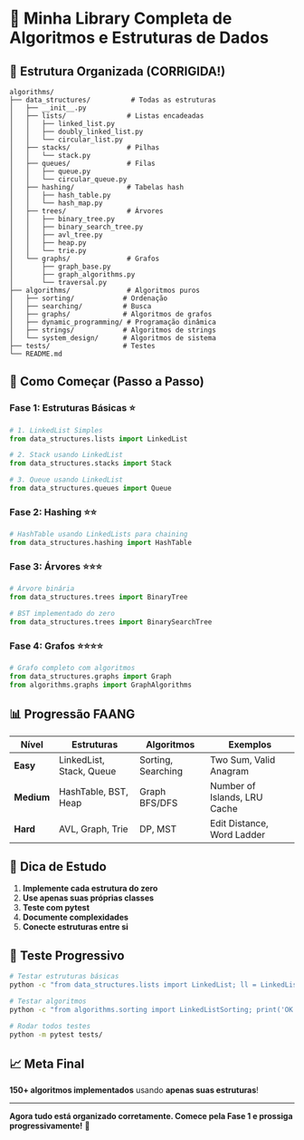 # 🎯 Minha Library Completa de Algoritmos e Estruturas de Dados

## 📁 **Estrutura Organizada** (CORRIGIDA!)

```
algorithms/
├── data_structures/          # Todas as estruturas
│   ├── __init__.py
│   ├── lists/               # Listas encadeadas
│   │   ├── linked_list.py
│   │   ├── doubly_linked_list.py
│   │   └── circular_list.py
│   ├── stacks/              # Pilhas
│   │   └── stack.py
│   ├── queues/              # Filas
│   │   ├── queue.py
│   │   └── circular_queue.py
│   ├── hashing/             # Tabelas hash
│   │   ├── hash_table.py
│   │   └── hash_map.py
│   ├── trees/               # Árvores
│   │   ├── binary_tree.py
│   │   ├── binary_search_tree.py
│   │   ├── avl_tree.py
│   │   ├── heap.py
│   │   └── trie.py
│   └── graphs/              # Grafos
│       ├── graph_base.py
│       ├── graph_algorithms.py
│       └── traversal.py
├── algorithms/              # Algoritmos puros
│   ├── sorting/            # Ordenação
│   ├── searching/          # Busca
│   ├── graphs/             # Algoritmos de grafos
│   ├── dynamic_programming/ # Programação dinâmica
│   ├── strings/            # Algoritmos de strings
│   └── system_design/      # Algoritmos de sistema
├── tests/                  # Testes
└── README.md
```

## 🚀 **Como Começar (Passo a Passo)**

### **Fase 1: Estruturas Básicas** ⭐
```python
# 1. LinkedList Simples
from data_structures.lists import LinkedList

# 2. Stack usando LinkedList
from data_structures.stacks import Stack

# 3. Queue usando LinkedList  
from data_structures.queues import Queue
```

### **Fase 2: Hashing** ⭐⭐
```python
# HashTable usando LinkedLists para chaining
from data_structures.hashing import HashTable
```

### **Fase 3: Árvores** ⭐⭐⭐
```python
# Árvore binária
from data_structures.trees import BinaryTree

# BST implementado do zero
from data_structures.trees import BinarySearchTree
```

### **Fase 4: Grafos** ⭐⭐⭐⭐
```python
# Grafo completo com algoritmos
from data_structures.graphs import Graph
from algorithms.graphs import GraphAlgorithms
```

## 📊 **Progressão FAANG**

| Nível | Estruturas | Algoritmos | Exemplos |
|-------|------------|------------|----------|
| **Easy** | LinkedList, Stack, Queue | Sorting, Searching | Two Sum, Valid Anagram |
| **Medium** | HashTable, BST, Heap | Graph BFS/DFS | Number of Islands, LRU Cache |
| **Hard** | AVL, Graph, Trie | DP, MST | Edit Distance, Word Ladder |

## 🎯 **Dica de Estudo**

1. **Implemente cada estrutura do zero**
2. **Use apenas suas próprias classes**
3. **Teste com pytest**
4. **Documente complexidades**
5. **Conecte estruturas entre si**

## 🧪 **Teste Progressivo**

```bash
# Testar estruturas básicas
python -c "from data_structures.lists import LinkedList; ll = LinkedList(); print('OK')"

# Testar algoritmos
python -c "from algorithms.sorting import LinkedListSorting; print('OK')"

# Rodar todos testes
python -m pytest tests/
```

## 📈 **Meta Final**
**150+ algoritmos implementados** usando **apenas suas estruturas**!

---

**Agora tudo está organizado corretamente. Comece pela Fase 1 e prossiga progressivamente!** 🚀